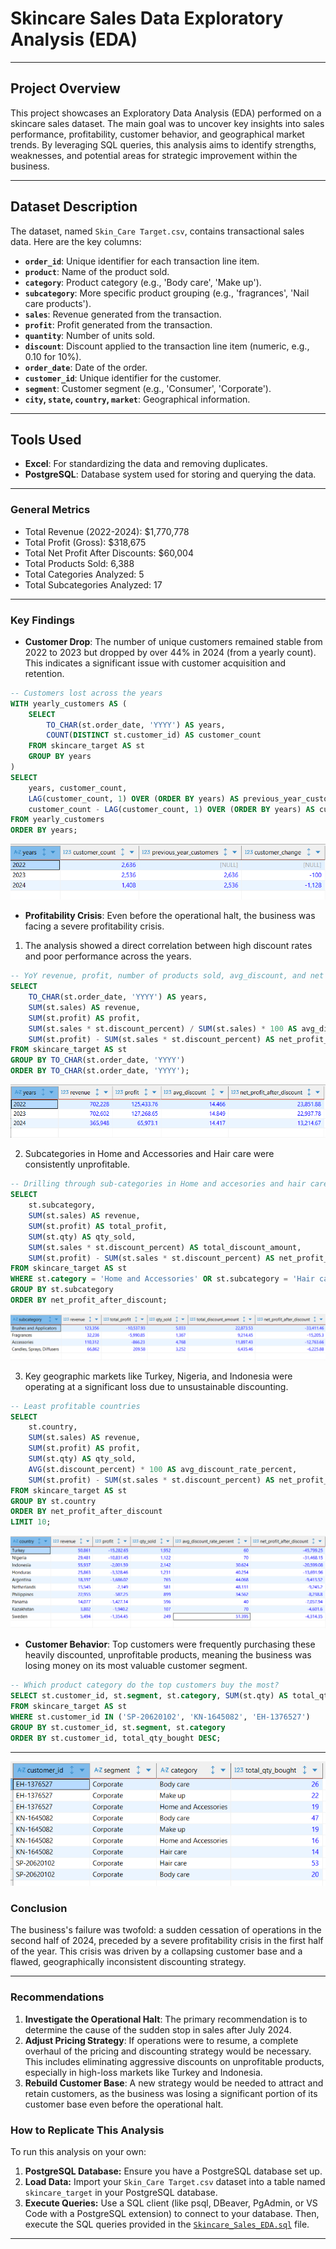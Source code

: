 # Skincare Sales Data Exploratory Analysis (EDA)

---

## Project Overview

This project showcases an Exploratory Data Analysis (EDA) performed on a skincare sales dataset. The main goal was to uncover key insights into sales performance, profitability, customer behavior, and geographical market trends. By leveraging SQL queries, this analysis aims to identify strengths, weaknesses, and potential areas for strategic improvement within the business.

---

## Dataset Description

The dataset, named `Skin_Care Target.csv`, contains transactional sales data. Here are the key columns:

* **`order_id`**: Unique identifier for each transaction line item.
* **`product`**: Name of the product sold.
* **`category`**: Product category (e.g., 'Body care', 'Make up').
* **`subcategory`**: More specific product grouping (e.g., 'fragrances', 'Nail care products').
* **`sales`**: Revenue generated from the transaction.
* **`profit`**: Profit generated from the transaction.
* **`quantity`**: Number of units sold.
* **`discount`**: Discount applied to the transaction line item (numeric, e.g., 0.10 for 10%).
* **`order_date`**: Date of the order.
* **`customer_id`**: Unique identifier for the customer.
* **`segment`**: Customer segment (e.g., 'Consumer', 'Corporate').
* **`city`, `state`, `country`, `market`**: Geographical information.

---

## Tools Used

* **Excel**: For standardizing the data and removing duplicates.
* **PostgreSQL**: Database system used for storing and querying the data.

---
### General Metrics
* Total Revenue (2022-2024): $1,770,778
* Total Profit (Gross): $318,675
* Total Net Profit After Discounts: $60,004
* Total Products Sold: 6,388
* Total Categories Analyzed: 5
* Total Subcategories Analyzed: 17
---

### Key Findings

- **Customer Drop**: The number of unique customers remained stable from 2022 to 2023 but dropped by over 44% in 2024 (from a yearly count). This indicates a significant issue with customer acquisition and retention.
``` SQL
-- Customers lost across the years
WITH yearly_customers AS (
    SELECT
        TO_CHAR(st.order_date, 'YYYY') AS years,
        COUNT(DISTINCT st.customer_id) AS customer_count
    FROM skincare_target AS st
    GROUP BY years
)
SELECT
    years, customer_count,
    LAG(customer_count, 1) OVER (ORDER BY years) AS previous_year_customers,
    customer_count - LAG(customer_count, 1) OVER (ORDER BY years) AS customer_change
FROM yearly_customers
ORDER BY years;
```
![Customer Drop](Images/CustomerDrop.png)

- **Profitability Crisis**: Even before the operational halt, the business was facing a severe profitability crisis.
1. The analysis showed a direct correlation between high discount rates and poor performance across the years.
``` SQL
-- YoY revenue, profit, number of products sold, avg_discount, and net profit afer discounts
SELECT 
	TO_CHAR(st.order_date, 'YYYY') AS years,
	SUM(st.sales) AS revenue,
	SUM(st.profit) AS profit,
	SUM(st.sales * st.discount_percent) / SUM(st.sales) * 100 AS avg_discount,
	SUM(st.profit) - SUM(st.sales * st.discount_percent) AS net_profit_after_discount
FROM skincare_target AS st
GROUP BY TO_CHAR(st.order_date, 'YYYY')
ORDER BY TO_CHAR(st.order_date, 'YYYY');
```
![Yearly Net Profit](Images/ProfitPerformance.png)

2. Subcategories in Home and Accessories and Hair care were consistently unprofitable.
``` SQL
-- Drilling through sub-categories in Home and accesories and hair care category department
SELECT
    st.subcategory,
    SUM(st.sales) AS revenue,
    SUM(st.profit) AS total_profit,
    SUM(st.qty) AS qty_sold,
    SUM(st.sales * st.discount_percent) AS total_discount_amount,
    SUM(st.profit) - SUM(st.sales * st.discount_percent) AS net_profit_after_discount
FROM skincare_target AS st
WHERE st.category = 'Home and Accessories' OR st.subcategory = 'Hair care'
GROUP BY st.subcategory
ORDER BY net_profit_after_discount;
```
![Subcategories](Images/SubProductCheck.png)  

3.  Key geographic markets like Turkey, Nigeria, and Indonesia were operating at a significant loss due to unsustainable discounting.
``` SQL
-- Least profitable countries
SELECT 
	st.country, 
	SUM(st.sales) AS revenue, 
	SUM(st.profit) AS profit,
	SUM(st.qty) AS qty_sold,
	AVG(st.discount_percent) * 100 AS avg_discount_rate_percent,
	SUM(st.profit) - SUM(st.sales * st.discount_percent) AS net_profit_after_discount
FROM skincare_target AS st
GROUP BY st.country
ORDER BY net_profit_after_discount
LIMIT 10;
```
![Least Profitable Countries](Images/CountryProfit.png)

- **Customer Behavior**: Top customers were frequently purchasing these heavily discounted, unprofitable products, meaning the business was losing money on its most valuable customer segment.
``` SQL
-- Which product category do the top customers buy the most?
SELECT st.customer_id, st.segment, st.category, SUM(st.qty) AS total_qty_bought
FROM skincare_target AS st
WHERE st.customer_id IN ('SP-20620102', 'KN-1645082', 'EH-1376527')
GROUP BY st.customer_id, st.segment, st.category
ORDER BY st.customer_id, total_qty_bought DESC;
```
***
![Top Customers frequent purchases](Images/CustomerPurchase.png)

### Conclusion

The business's failure was twofold: a sudden cessation of operations in the second half of 2024, preceded by a severe profitability crisis in the first half of the year. This crisis was driven by a collapsing customer base and a flawed, geographically inconsistent discounting strategy.

***

### Recommendations

1.  **Investigate the Operational Halt**: The primary recommendation is to determine the cause of the sudden stop in sales after July 2024.
2.  **Adjust Pricing Strategy**: If operations were to resume, a complete overhaul of the pricing and discounting strategy would be necessary. This includes eliminating aggressive discounts on unprofitable products, especially in high-loss markets like Turkey and Indonesia.
3.  **Rebuild Customer Base**: A new strategy would be needed to attract and retain customers, as the business was losing a significant portion of its customer base even before the operational halt.
    
### How to Replicate This Analysis

To run this analysis on your own:

1.  **PostgreSQL Database:** Ensure you have a PostgreSQL database set up.
2.  **Load Data:** Import your `Skin_Care Target.csv` dataset into a table named `skincare_target` in your PostgreSQL database.
3.  **Execute Queries:** Use a SQL client (like psql, DBeaver, PgAdmin, or VS Code with a PostgreSQL extension) to connect to your database. Then, execute the SQL queries provided in the [`Skincare_Sales_EDA.sql`](Skincare_Sales_EDA.sql) file.

---
